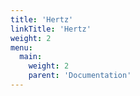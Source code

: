 ```yaml
---
title: 'Hertz'
linkTitle: 'Hertz'
weight: 2
menu:
  main:
    weight: 2
    parent: 'Documentation'
---
```

